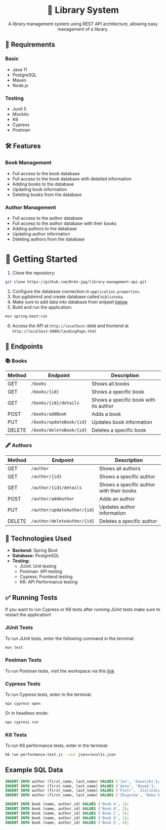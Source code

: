 # <div align="center">📖 Library System</div>

<div align="center">A library management system using REST API architecture, allowing easy management of a library.</div>

## 🗿 Requirements

### Basic

- Java 11
- PostgreSQL
- Maven
- Node.js

### Testing

- Junit 5
- Mockito
- K6
- Cypress
- Postman

## 🛠️ Features

### Book Management

- Full access to the book database
- Full access to the book database with detailed information
- Adding books to the database
- Updating book information
- Deleting books from the database

### Author Management

- Full access to the author database
- Full access to the author database with their books
- Adding authors to the database
- Updating author information
- Deleting authors from the database

# 🚀 Getting Started

1. Clone the repository:

```bash
git clone https://github.com/Brbn-jpg/library-management-api.git
```

2. Configure the database connection in `application.properties`.
3. Run pgAdmin4 and create database called `biblioteka`.
4. Make sure to add data into database from snippet [below](#example-sql-data).
5. Build and run the application:

```bash
mvn spring-boot:run
```

6. Access the API at `http://localhost:8080` and frontend at `http://localhost:8080/landingPage.html`

## 📡 Endpoints

### 📚 Books

| Method | Endpoint                 | Description                           |
| ------ | ------------------------ | ------------------------------------- |
| GET    | `/books`                 | Shows all books                       |
| GET    | `/books/{id}`            | Shows a specific book                 |
| GET    | `/books/{id}/details`    | Shows a specific book with its author |
| POST   | `/books/addBook`         | Adds a book                           |
| PUT    | `/books/updateBook/{id}` | Updates book information              |
| DELETE | `/books/deleteBook/{id}` | Deletes a specific book               |

### 🖋️ Authors

| Method | Endpoint                    | Description                              |
| ------ | --------------------------- | ---------------------------------------- |
| GET    | `/author`                   | Shows all authors                        |
| GET    | `/author/{id}`              | Shows a specific author                  |
| GET    | `/author/{id}/details`      | Shows a specific author with their books |
| POST   | `/author/addAuthor`         | Adds an author                           |
| PUT    | `/author/updateAuthor/{id}` | Updates author information               |
| DELETE | `/author/deleteAuthor/{id}` | Deletes a specific author                |

## 🧪 Technologies Used

- **Backend:** Spring Boot
- **Database:** PostgreSQL
- **Testing:**
  - JUnit: Unit testing
  - Postman: API testing
  - Cypress: Frontend testing
  - K6: API Performance testing

## ✅ Running Tests

If you want to run Cypress or K6 tests after running JUnit tests make sure to restart the application!

### JUnit Tests

To run JUnit tests, enter the following command in the terminal:

```bash
mvn test
```

### Postman Tests

To run Postman tests, visit the workspace via this [link](https://www.postman.com/kk0000-9147/biblioteka-workspace/collection/9ruf0ph/biblioteka?action=share&creator=39909708)

### Cypress Tests

To run Cypress tests, enter in the terminal:

```bash
npx cypress open
```

Or in headless mode:

```bash
npx cypress run
```

### K6 Tests

To run K6 performance tests, enter in the terminal:

```bash
k6 run performance-test.js --out json=results.json
```

## Example SQL Data

```sql
INSERT INTO author (first_name, last_name) VALUES ('Jan', 'Kowalski');
INSERT INTO author (first_name, last_name) VALUES ('Anna', 'Nowak');
INSERT INTO author (first_name, last_name) VALUES ('Piotr', 'Zieliński');
INSERT INTO author (first_name, last_name) VALUES ('Zbigniew', 'Baka');

INSERT INTO book (name, author_id) VALUES ('Book A', 1);
INSERT INTO book (name, author_id) VALUES ('Book B', 2);
INSERT INTO book (name, author_id) VALUES ('Book C', 3);
INSERT INTO book (name, author_id) VALUES ('Book D', 1);
INSERT INTO book (name, author_id) VALUES ('Book E', 4);
```
